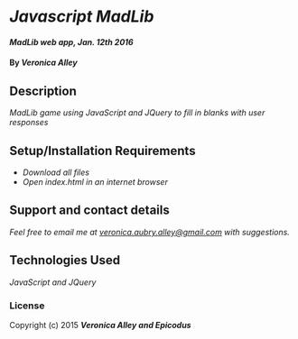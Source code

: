 # _Javascript MadLib_

#### _MadLib web app, Jan. 12th 2016_

#### By _**Veronica Alley**_

## Description

_MadLib game using JavaScript and JQuery to fill in blanks with user responses_

## Setup/Installation Requirements

* _Download all files_
* _Open index.html in an internet browser_

## Support and contact details

_Feel free to email me at veronica.aubry.alley@gmail.com with suggestions._

## Technologies Used

_JavaScript and JQuery_

### License

Copyright (c) 2015 **_Veronica Alley and Epicodus_**
